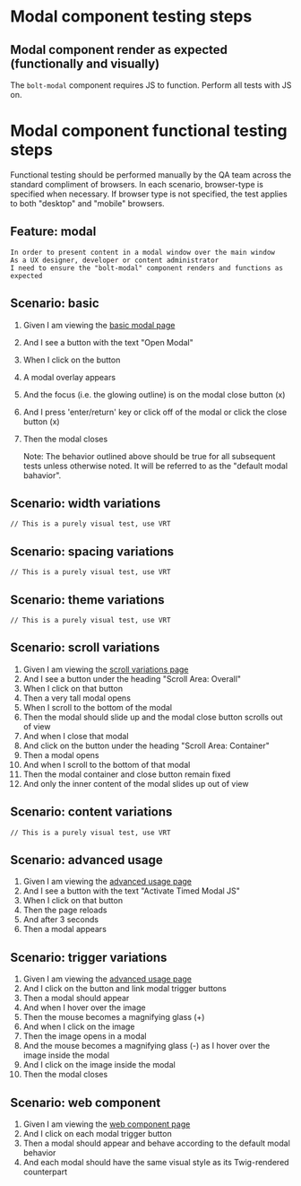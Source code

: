# Modal component testing steps

## Modal component render as expected (functionally and visually)

The `bolt-modal` component requires JS to function. Perform all tests with JS on.

# Modal component functional testing steps

Functional testing should be performed manually by the QA team across the standard compliment of browsers. In each scenario, browser-type is specified when necessary. If browser type is not specified, the test applies to both "desktop" and "mobile" browsers.

## Feature: modal

    In order to present content in a modal window over the main window
    As a UX designer, developer or content administrator
    I need to ensure the "bolt-modal" component renders and functions as expected

## Scenario: basic

1. Given I am viewing the [basic modal page](http://localhost:3000/pattern-lab/patterns/40-components-modal-05-modal/40-components-modal-05-modal.html)
2. And I see a button with the text "Open Modal"
3. When I click on the button
4. A modal overlay appears
5. And the focus (i.e. the glowing outline) is on the modal close button (x)
6. And I press 'enter/return' key or click off of the modal or click the close button (x)
7. Then the modal closes

   Note: The behavior outlined above should be true for all subsequent tests unless otherwise noted. It will be referred to as the "default modal bahavior".

## Scenario: width variations

`// This is a purely visual test, use VRT`

## Scenario: spacing variations

`// This is a purely visual test, use VRT`

## Scenario: theme variations

`// This is a purely visual test, use VRT`

## Scenario: scroll variations

1. Given I am viewing the [scroll variations page](http://localhost:3000/pattern-lab/patterns/40-components-modal-25-modal-scroll-variations/40-components-modal-25-modal-scroll-variations.html)
2. And I see a button under the heading "Scroll Area: Overall"
3. When I click on that button
4. Then a very tall modal opens
5. When I scroll to the bottom of the modal
6. Then the modal should slide up and the modal close button scrolls out of view
7. And when I close that modal
8. And click on the button under the heading "Scroll Area: Container"
9. Then a modal opens
10. And when I scroll to the bottom of that modal
11. Then the modal container and close button remain fixed
12. And only the inner content of the modal slides up out of view

## Scenario: content variations

`// This is a purely visual test, use VRT`

## Scenario: advanced usage

1. Given I am viewing the [advanced usage page](http://localhost:3000/pattern-lab/patterns/40-components-modal-35-modal-advanced-usage/40-components-modal-35-modal-advanced-usage.html)
2. And I see a button with the text "Activate Timed Modal JS"
3. When I click on that button
4. Then the page reloads
5. And after 3 seconds
6. Then a modal appears

## Scenario: trigger variations

1. Given I am viewing the [advanced usage page](http://localhost:3000/patterns/40-components-modal-40-modal-trigger-variations/40-components-modal-40-modal-trigger-variations.html)
2. And I click on the button and link modal trigger buttons
3. Then a modal should appear
4. And when I hover over the image
5. Then the mouse becomes a magnifying glass (+)
6. And when I click on the image
7. Then the image opens in a modal
8. And the mouse becomes a magnifying glass (-) as I hover over the image inside the modal
9. And I click on the image inside the modal
10. Then the modal closes

## Scenario: web component

1. Given I am viewing the [web component page](http://localhost:3000/pattern-lab/patterns/40-components-modal-999-modal-with-web-component/40-components-modal-999-modal-with-web-component.html)
2. And I click on each modal trigger button
3. Then a modal should appear and behave according to the default modal behavior
4. And each modal should have the same visual style as its Twig-rendered counterpart
